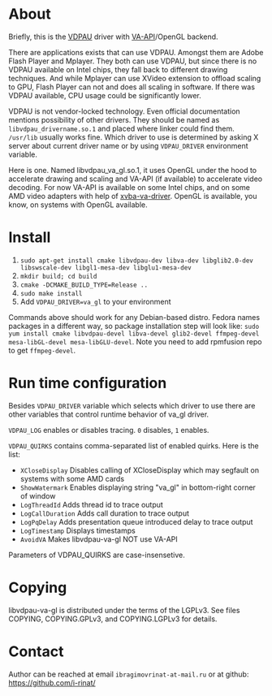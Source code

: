 About
=====

Briefly, this is the [VDPAU](http://en.wikipedia.org/wiki/VDPAU) driver with
[VA-API](http://en.wikipedia.org/wiki/Video_Acceleration_API)/OpenGL backend.

There are applications exists that can use VDPAU. Amongst them are Adobe Flash Player
and Mplayer. They both can use VDPAU, but since there is no VDPAU available on Intel
chips, they fall back to different drawing techniques. And while Mplayer can use
XVideo extension to offload scaling to GPU, Flash Player can not and does all
scaling in software. If there was VDPAU available, CPU usage could be significantly
lower.

VDPAU is not vendor-locked technology. Even official documentation mentions
possibility of other drivers. They should be named as `libvdpau_drivername.so.1` and
placed where linker could find them. `/usr/lib` usually works fine.
Which driver to use is determined by asking X server about current driver name or by
using `VDPAU_DRIVER` environment variable.

Here is one. Named libvdpau_va_gl.so.1, it uses OpenGL under the hood to
accelerate drawing and scaling and VA-API (if available) to accelerate video
decoding. For now VA-API is available on some Intel chips, and on some AMD video
adapters with help of [xvba-va-driver](http://cgit.freedesktop.org/vaapi/xvba-driver/).
OpenGL is available, you know, on systems with OpenGL available.


Install
=======
   1. `sudo apt-get install cmake libvdpau-dev libva-dev libglib2.0-dev libswscale-dev libgl1-mesa-dev libglu1-mesa-dev`
   2. `mkdir build; cd build`
   3. `cmake -DCMAKE_BUILD_TYPE=Release ..`
   4. `sudo make install`
   5. Add `VDPAU_DRIVER=va_gl` to your environment

Commands above should work for any Debian-based distro. Fedora names packages in a
different way, so package installation step will look like:
`sudo yum install cmake libvdpau-devel libva-devel glib2-devel ffmpeg-devel mesa-libGL-devel mesa-libGLU-devel`.
Note you need to add rpmfusion repo to get `ffmpeg-devel`.

Run time configuration
======================
Besides `VDPAU_DRIVER` variable which selects which driver to use there are other
variables that control runtime behavior of va_gl driver.

`VDPAU_LOG` enables or disables tracing. `0` disables, `1` enables.

`VDPAU_QUIRKS` contains comma-separated list of enabled quirks. Here is the list:

   * `XCloseDisplay`	Disables calling of XCloseDisplay which may segfault on systems with some AMD cards
   * `ShowWatermark`	Enables displaying string "va_gl" in bottom-right corner of window
   * `LogThreadId`	Adds thread id to trace output
   * `LogCallDuration`	Adds call duration to trace output
   * `LogPqDelay`	Adds presentation queue introduced delay to trace output
   * `LogTimestamp`	Displays timestamps
   * `AvoidVA`          Makes libvdpau-va-gl NOT use VA-API

Parameters of VDPAU_QUIRKS are case-insensetive.

Copying
=======
libvdpau-va-gl is distributed under the terms of the LGPLv3. See files
COPYING, COPYING.GPLv3, and COPYING.LGPLv3 for details.

Contact
=======
Author can be reached at email
`ibragimovrinat-at-mail.ru` or at github: https://github.com/i-rinat/

